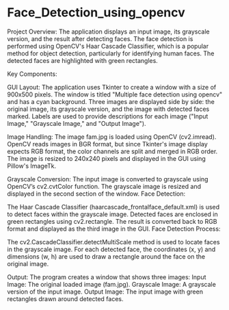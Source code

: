 # Face_Detection_using_opencv
Project Overview:
The application displays an input image, its grayscale version, and the result after detecting faces. The face detection is performed using OpenCV's Haar Cascade Classifier, which is a popular method for object detection, particularly for identifying human faces. The detected faces are highlighted with green rectangles.

Key Components:

GUI Layout:
The application uses Tkinter to create a window with a size of 900x500 pixels.
The window is titled "Multiple face detection using opencv" and has a cyan background.
Three images are displayed side by side: the original image, its grayscale version, and the image with detected faces marked.
Labels are used to provide descriptions for each image ("Input Image," "Grayscale Image," and "Output Image").

Image Handling:
The image fam.jpg is loaded using OpenCV (cv2.imread).
OpenCV reads images in BGR format, but since Tkinter's image display expects RGB format, the color channels are split and merged in RGB order.
The image is resized to 240x240 pixels and displayed in the GUI using Pillow's ImageTk.

Grayscale Conversion:
The input image is converted to grayscale using OpenCV’s cv2.cvtColor function.
The grayscale image is resized and displayed in the second section of the window.
Face Detection:

The Haar Cascade Classifier (haarcascade_frontalface_default.xml) is used to detect faces within the grayscale image.
Detected faces are enclosed in green rectangles using cv2.rectangle.
The result is converted back to RGB format and displayed as the third image in the GUI.
Face Detection Process:

The cv2.CascadeClassifier.detectMultiScale method is used to locate faces in the grayscale image.
For each detected face, the coordinates (x, y) and dimensions (w, h) are used to draw a rectangle around the face on the original image.

Output:
The program creates a window that shows three images:
Input Image: The original loaded image (fam.jpg).
Grayscale Image: A grayscale version of the input image.
Output Image: The input image with green rectangles drawn around detected faces.
